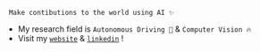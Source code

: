 <!-- ## 🧸 About me  -->
     Make contibutions to the world using AI ✨

- My research field is `Autonomous Driving 🚙` & `Computer Vision 🔥`
- Visit my [`website`](https://daeun-computer-uneasy.tistory.com/) & [`linkedin`](https://www.linkedin.com/in/dangni/) ! 



